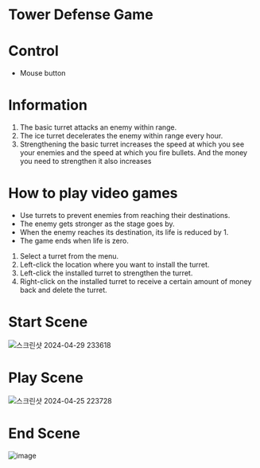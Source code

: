 # Tower Defense Game

# Control
- Mouse button

# Information
1. The basic turret attacks an enemy within range.
2. The ice turret decelerates the enemy within range every hour.
3. Strengthening the basic turret increases the speed at which you see your enemies and the speed at which you fire bullets. And the money you need to strengthen it also increases

# How to play video games
- Use turrets to prevent enemies from reaching their destinations.
- The enemy gets stronger as the stage goes by.
- When the enemy reaches its destination, its life is reduced by 1.
- The game ends when life is zero.

1. Select a turret from the menu.
2. Left-click the location where you want to install the turret.
3. Left-click the installed turret to strengthen the turret.
4. Right-click on the installed turret to receive a certain amount of money back and delete the turret.

# Start Scene
![스크린샷 2024-04-29 233618](https://github.com/dbsrjs/Tower_Defense/assets/124150775/1bd00ba7-1b84-4774-a542-5676fb45a1e9)

# Play Scene
![스크린샷 2024-04-25 223728](https://github.com/dbsrjs/Tower_Defense/assets/124150775/cc9864d6-8088-4ef0-95c0-930ce3a98f70)

# End Scene
![image](https://github.com/dbsrjs/Tower_Defense/assets/124150775/43b18fe7-c5fe-4d4f-85fc-e150addbdb52)
